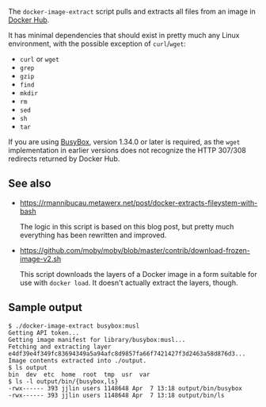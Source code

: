 The `docker-image-extract` script pulls and extracts all files from an image
in [Docker Hub](https://hub.docker.com/).

It has minimal dependencies that should exist in pretty much any Linux
environment, with the possible exception of `curl`/`wget`:

* `curl` or `wget`
* `grep`
* `gzip`
* `find`
* `mkdir`
* `rm`
* `sed`
* `sh`
* `tar`

If you are using [BusyBox](https://busybox.net/), version 1.34.0 or later is
required, as the `wget` implementation in earlier versions does not recognize
the HTTP 307/308 redirects returned by Docker Hub.

## See also

* https://rmannibucau.metawerx.net/post/docker-extracts-fileystem-with-bash

  The logic in this script is based on this blog post, but pretty much
  everything has been rewritten and improved.

* https://github.com/moby/moby/blob/master/contrib/download-frozen-image-v2.sh

  This script downloads the layers of a Docker image in a form suitable for
  use with `docker load`. It doesn't actually extract the layers, though.

## Sample output

```
$ ./docker-image-extract busybox:musl
Getting API token...
Getting image manifest for library/busybox:musl...
Fetching and extracting layer e4df39e4f349fc83694349a5a94afc8d9857fa66f7421427f3d2463a58d876d3...
Image contents extracted into ./output.
$ ls output
bin  dev  etc  home  root  tmp  usr  var
$ ls -l output/bin/{busybox,ls}
-rwx------ 393 jjlin users 1148648 Apr  7 13:18 output/bin/busybox
-rwx------ 393 jjlin users 1148648 Apr  7 13:18 output/bin/ls
```
